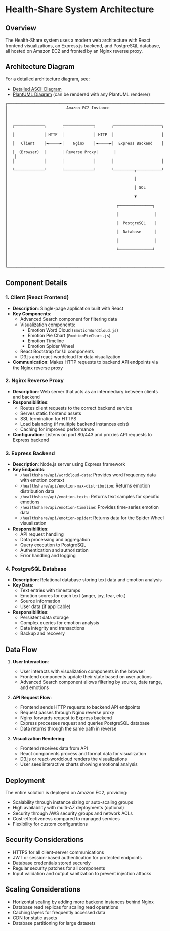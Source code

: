 # Health-Share System Architecture

## Overview

The Health-Share system uses a modern web architecture with React frontend visualizations, an Express.js backend, and PostgreSQL database, all hosted on Amazon EC2 and fronted by an Nginx reverse proxy.

## Architecture Diagram

For a detailed architecture diagram, see:
- [Detailed ASCII Diagram](./architecture/health-share-architecture.md)
- [PlantUML Diagram](./architecture/health-share-architecture.puml) (can be rendered with any PlantUML renderer)

```
┌─────────────────────────────────────────────────────────────────────────┐
│                          Amazon EC2 Instance                             │
│                                                                         │
│  ┌─────────────┐       ┌─────────────┐       ┌─────────────────────┐   │
│  │             │ HTTP  │             │ HTTP  │                     │   │
│  │   Client    │◄─────►│    Nginx    │◄─────►│  Express Backend    │   │
│  │  (Browser)  │       │ Reverse Proxy│       │                     │   │
│  │             │       │             │       │                     │   │
│  └─────────────┘       └─────────────┘       └─────────┬───────────┘   │
│                                                        │               │
│                                                        │ SQL           │
│                                                        ▼               │
│                                                ┌───────────────┐       │
│                                                │                │       │
│                                                │  PostgreSQL    │       │
│                                                │  Database      │       │
│                                                │                │       │
│                                                └───────────────┘       │
│                                                                         │
└─────────────────────────────────────────────────────────────────────────┘
```

## Component Details

### 1. Client (React Frontend)
- **Description**: Single-page application built with React
- **Key Components**:
  - Advanced Search component for filtering data
  - Visualization components:
    - Emotion Word Cloud (`EmotionWordCloud.js`)
    - Emotion Pie Chart (`EmotionPieChart.js`) 
    - Emotion Timeline
    - Emotion Spider Wheel
  - React Bootstrap for UI components
  - D3.js and react-wordcloud for data visualization
- **Communication**: Makes HTTP requests to backend API endpoints via the Nginx reverse proxy

### 2. Nginx Reverse Proxy
- **Description**: Web server that acts as an intermediary between clients and backend
- **Responsibilities**:
  - Routes client requests to the correct backend service
  - Serves static frontend assets
  - SSL termination for HTTPS
  - Load balancing (if multiple backend instances exist)
  - Caching for improved performance
- **Configuration**: Listens on port 80/443 and proxies API requests to Express backend

### 3. Express Backend
- **Description**: Node.js server using Express framework
- **Key Endpoints**:
  - `/healthshare/api/wordcloud-data`: Provides word frequency data with emotion context
  - `/healthshare/api/emotion-max-distribution`: Returns emotion distribution data
  - `/healthshare/api/emotion-texts`: Returns text samples for specific emotions
  - `/healthshare/api/emotion-timeline`: Provides time-series emotion data
  - `/healthshare/api/emotion-spider`: Returns data for the Spider Wheel visualization
- **Responsibilities**:
  - API request handling
  - Data processing and aggregation
  - Query execution to PostgreSQL
  - Authentication and authorization
  - Error handling and logging

### 4. PostgreSQL Database
- **Description**: Relational database storing text data and emotion analysis
- **Key Data**:
  - Text entries with timestamps
  - Emotion scores for each text (anger, joy, fear, etc.)
  - Source information
  - User data (if applicable)
- **Responsibilities**:
  - Persistent data storage
  - Complex queries for emotion analysis
  - Data integrity and transactions
  - Backup and recovery

## Data Flow

1. **User Interaction**:
   - User interacts with visualization components in the browser
   - Frontend components update their state based on user actions
   - Advanced Search component allows filtering by source, date range, and emotions

2. **API Request Flow**:
   - Frontend sends HTTP requests to backend API endpoints
   - Request passes through Nginx reverse proxy
   - Nginx forwards request to Express backend
   - Express processes request and queries PostgreSQL database
   - Data returns through the same path in reverse

3. **Visualization Rendering**:
   - Frontend receives data from API
   - React components process and format data for visualization
   - D3.js or react-wordcloud renders the visualizations
   - User sees interactive charts showing emotional analysis

## Deployment

The entire solution is deployed on Amazon EC2, providing:
- Scalability through instance sizing or auto-scaling groups
- High availability with multi-AZ deployments (optional)
- Security through AWS security groups and network ACLs
- Cost-effectiveness compared to managed services
- Flexibility for custom configurations

## Security Considerations

- HTTPS for all client-server communications
- JWT or session-based authentication for protected endpoints
- Database credentials stored securely
- Regular security patches for all components
- Input validation and output sanitization to prevent injection attacks

## Scaling Considerations

- Horizontal scaling by adding more backend instances behind Nginx
- Database read replicas for scaling read operations
- Caching layers for frequently accessed data
- CDN for static assets
- Database partitioning for large datasets 